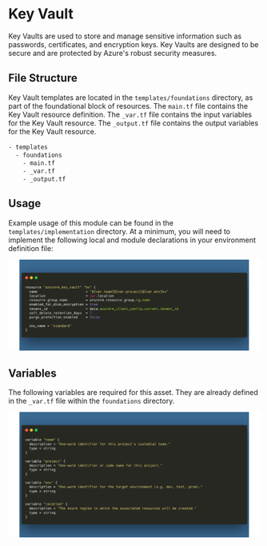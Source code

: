 # Key Vault
Key Vaults are used to store and manage sensitive information such as passwords, certificates, and encryption keys. Key Vaults are designed to be secure and are protected by Azure's robust security measures.

## File Structure
Key Vault templates are located in the `templates/foundations` directory, as part of the foundational block of resources. The `main.tf` file contains the Key Vault resource definition. The `_var.tf` file contains the input variables for the Key Vault resource. The `_output.tf` file contains the output variables for the Key Vault resource.

```
- templates
  - foundations
    - main.tf
    - _var.tf
    - _output.tf
```

## Usage
Example usage of this module can be found in the `templates/implementation` directory. At a minimum, you will need to implement the following local and module declarations in your environment definition file:

![Key Vault Usage](../../assets/kv_usage.png)

## Variables
The following variables are required for this asset. They are already defined in the `_var.tf` file within the `foundations` directory.

![Foundation Variables](../../assets/foundation_vars.png)